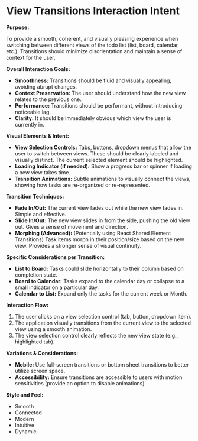 # View Transitions Interaction Intent

**Purpose:**

To provide a smooth, coherent, and visually pleasing experience when switching between different views of the todo list (list, board, calendar, etc.). Transitions should minimize disorientation and maintain a sense of context for the user.

**Overall Interaction Goals:**

*   **Smoothness:** Transitions should be fluid and visually appealing, avoiding abrupt changes.
*   **Context Preservation:** The user should understand how the new view relates to the previous one.
*   **Performance:** Transitions should be performant, without introducing noticeable lag.
*   **Clarity:** It should be immediately obvious which view the user is currently in.

**Visual Elements & Intent:**

*   **View Selection Controls:** Tabs, buttons, dropdown menus that allow the user to switch between views. These should be clearly labeled and visually distinct. The current selected element should be highlighted.
*   **Loading Indicator (if needed):** Show a progress bar or spinner if loading a new view takes time.
*   **Transition Animations:** Subtle animations to visually connect the views, showing how tasks are re-organized or re-represented.

**Transition Techniques:**

*   **Fade In/Out:** The current view fades out while the new view fades in. Simple and effective.
*   **Slide In/Out:** The new view slides in from the side, pushing the old view out. Gives a sense of movement and direction.
*   **Morphing (Advanced):** (Potentially using React Shared Element Transitions) Task items morph in their position/size based on the new view. Provides a stronger sense of visual continuity.

**Specific Considerations per Transition:**

*   **List to Board:** Tasks could slide horizontally to their column based on completion state.
*   **Board to Calendar:** Tasks expand to the calendar day or collapse to a small indicator on a particular day.
*   **Calendar to List:** Expand only the tasks for the current week or Month.

**Interaction Flow:**

1.  The user clicks on a view selection control (tab, button, dropdown item).
2.  The application visually transitions from the current view to the selected view using a smooth animation.
3.  The view selection control clearly reflects the new view state (e.g., highlighted tab).

**Variations & Considerations:**

*   **Mobile:** Use full-screen transitions or bottom sheet transitions to better utilize screen space.
*   **Accessibility:** Ensure transitions are accessible to users with motion sensitivities (provide an option to disable animations).

**Style and Feel:**

*   Smooth
*   Connected
*   Modern
*   Intuitive
*   Dynamic
